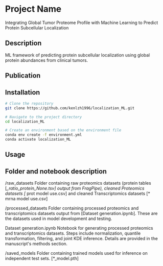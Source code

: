 # Project Name

Integrating Global Tumor Proteome Profile with Machine Learning to Predict Protein Subcellular Localization

## Description

ML framework of predicting protein subcellular localization using global protein abundances from clinical tumors.

## Publication

## Installation

```bash
# Clone the repository
git clone https://github.com/kenlzh1996/localization_ML.git

# Navigate to the project directory
cd localization_ML

# Create an environment based on the environment file
conda env create -f environment.yml
conda activate localization_ML
```

## Usage


## Folder and notebook description

/raw_datasets
Folder containing raw proteomics datasets (protein tables [*_ratio_protein_None.tsv] output from FragPipe), cleaned Proteomics datasets [* prot model use.csv] and cleaned Transcriptomics datasets [* mrna model use.csv]

/processed_datasets
Folder containing processed proteomics and transcriptomics datasets output from [Dataset generation.ipynb]. These are the datasets used in model development and testing.

Dataset generation.ipynb
Notebook for generating processed proteomics and transcriptomics datasets. Steps include normalization, quantile transformation, filtering, and joint KDE inference. Details are provided in the manuscript's methods section.

/saved_models
Folder containing trained models used for inference on independent test sets. [*_model.pth]

